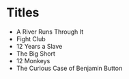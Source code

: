 # Titles 

- A River Runs Through It
- Fight Club 
- 12 Years a Slave
- The Big Short
- 12 Monkeys
- The Curious Case of Benjamin Button
